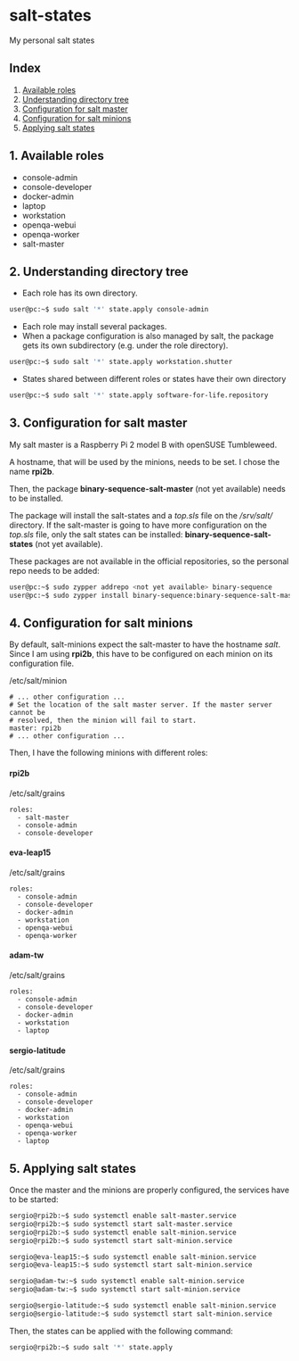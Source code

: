 # salt-states
My personal salt states

## Index

1. [Available roles](#1-available-roles)
2. [Understanding directory tree](#2-understanding-directory-tree)
3. [Configuration for salt master](#3-configuration-for-salt-master)
4. [Configuration for salt minions](#4-configuration-for-salt-minions)
5. [Applying salt states](#5-applying-salt-states)

## 1. Available roles

- console-admin
- console-developer
- docker-admin
- laptop
- workstation
- openqa-webui
- openqa-worker
- salt-master

## 2. Understanding directory tree

- Each role has its own directory.
```bash
user@pc:~$ sudo salt '*' state.apply console-admin
```
- Each role may install several packages.
- When a package configuration is also managed by salt, the package gets its own subdirectory (e.g. under the role directory).
```bash
user@pc:~$ sudo salt '*' state.apply workstation.shutter
```
- States shared between different roles or states have their own directory
```bash
user@pc:~$ sudo salt '*' state.apply software-for-life.repository
```

## 3. Configuration for salt master

My salt master is a Raspberry Pi 2 model B with openSUSE Tumbleweed.

A hostname, that will be used by the minions, needs to be set. I chose the name **rpi2b**.

Then, the package **binary-sequence-salt-master** (not yet available) needs to be installed.

The package will install the salt-states and a _top.sls_ file on the _/srv/salt/_ directory. If the salt-master is going to have more configuration on the _top.sls_ file, only the salt states can be installed:
**binary-sequence-salt-states** (not yet available).

These packages are not available in the official repositories, so the personal repo needs to be added:

```bash
user@pc:~$ sudo zypper addrepo <not yet available> binary-sequence
user@pc:~$ sudo zypper install binary-sequence:binary-sequence-salt-master
```

## 4. Configuration for salt minions

By default, salt-minions expect the salt-master to have the hostname _salt_. Since I am using **rpi2b**, this have to be configured on each minion on its configuration file.

/etc/salt/minion

```salt
# ... other configuration ...
# Set the location of the salt master server. If the master server cannot be
# resolved, then the minion will fail to start.
master: rpi2b
# ... other configuration ...
```

Then, I have the following minions with different roles:

#### rpi2b

/etc/salt/grains

```salt
roles:
  - salt-master
  - console-admin
  - console-developer
```

#### eva-leap15

/etc/salt/grains

```salt
roles:
  - console-admin
  - console-developer
  - docker-admin
  - workstation
  - openqa-webui
  - openqa-worker
```

#### adam-tw

/etc/salt/grains

```salt
roles:
  - console-admin
  - console-developer
  - docker-admin
  - workstation
  - laptop
```

#### sergio-latitude

/etc/salt/grains

```salt
roles:
  - console-admin
  - console-developer
  - docker-admin
  - workstation
  - openqa-webui
  - openqa-worker
  - laptop
```

## 5. Applying salt states

Once the master and the minions are properly configured, the services have to be started:

```bash
sergio@rpi2b:~$ sudo systemctl enable salt-master.service
sergio@rpi2b:~$ sudo systemctl start salt-master.service
sergio@rpi2b:~$ sudo systemctl enable salt-minion.service
sergio@rpi2b:~$ sudo systemctl start salt-minion.service
```

```bash
sergio@eva-leap15:~$ sudo systemctl enable salt-minion.service
sergio@eva-leap15:~$ sudo systemctl start salt-minion.service
```

```bash
sergio@adam-tw:~$ sudo systemctl enable salt-minion.service
sergio@adam-tw:~$ sudo systemctl start salt-minion.service
```

```bash
sergio@sergio-latitude:~$ sudo systemctl enable salt-minion.service
sergio@sergio-latitude:~$ sudo systemctl start salt-minion.service
```

Then, the states can be applied with the following command:

```bash
sergio@rpi2b:~$ sudo salt '*' state.apply
```
